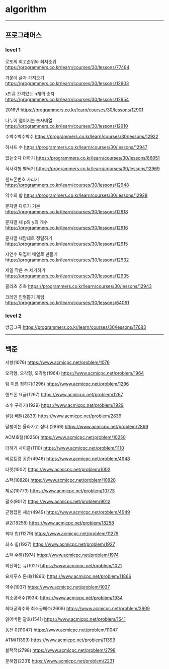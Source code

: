 # algorithm

<hr>

## 프로그래머스
### level 1

로또의 최고순위와 최저순위
https://programmers.co.kr/learn/courses/30/lessons/77484

가운데 글자 가져오기
https://programmers.co.kr/learn/courses/30/lessons/12903

x만큼 간격있는 n개의 숫자
https://programmers.co.kr/learn/courses/30/lessons/12954

2016년
https://programmers.co.kr/learn/courses/30/lessons/12901

나누어 떨어지는 숫자배열
https://programmers.co.kr/learn/courses/30/lessons/12910

수박수박수박수
https://programmers.co.kr/learn/courses/30/lessons/12922

하샤드 수
https://programmers.co.kr/learn/courses/30/lessons/12947

없는숫자 더하기
https://programmers.co.kr/learn/courses/30/lessons/86051

직사각형 별찍기
https://programmers.co.kr/learn/courses/30/lessons/12969

핸드폰번호 가리기
https://programmers.co.kr/learn/courses/30/lessons/12948

약수의 합
https://programmers.co.kr/learn/courses/30/lessons/12928

문자열 다루기 기본
https://programmers.co.kr/learn/courses/30/lessons/12918

문자열 내 p와 y의 개수
https://programmers.co.kr/learn/courses/30/lessons/12916

문자열 내맘대로 정렬하기
https://programmers.co.kr/learn/courses/30/lessons/12915

자연수 뒤집어 배열로 만들기
https://programmers.co.kr/learn/courses/30/lessons/12932

제일 작은 수 제거하기
https://programmers.co.kr/learn/courses/30/lessons/12935

콜라츠 추측
https://programmers.co.kr/learn/courses/30/lessons/12943

크레인 인형뽑기 게임
https://programmers.co.kr/learn/courses/30/lessons/64061

### level 2

방금그곡
https://programmers.co.kr/learn/courses/30/lessons/17683

<hr>

## 백준

저항(1076)
https://www.acmicpc.net/problem/1076

오각형, 오각형, 오각형(1964)
https://www.acmicpc.net/problem/1964

팀 이름 정하기(1296)
https://www.acmicpc.net/problem/1296

핸드폰 요금(1267)
https://www.acmicpc.net/problem/1267

소수 구하기(1929)
https://www.acmicpc.net/problem/1929

설탕 배달(2839)
https://www.acmicpc.net/problem/2839

달팽이는 올라가고 싶다.(2869)
https://www.acmicpc.net/problem/2869

ACM호텔(10250)
https://www.acmicpc.net/problem/10250

더하기 사이클(1110)
https://www.acmicpc.net/problem/1110

베르트랑 공준(4948)
https://www.acmicpc.net/problem/4948

터렛(1002)
https://www.acmicpc.net/problem/1002

스택(10828)
https://www.acmicpc.net/problem/10828

제로(10773)
https://www.acmicpc.net/problem/10773

괄호(9012)
https://www.acmicpc.net/problem/9012

균형잡힌 세상(4949)
https://www.acmicpc.net/problem/4949

큐2(18258)
https://www.acmicpc.net/problem/18258

최대 힙(11279)
https://www.acmicpc.net/problem/11279

최소 힙(1927)
https://www.acmicpc.net/problem/1927

스택 수열(1974)
https://www.acmicpc.net/problem/1974

회전하는 큐(1021)
https://www.acmicpc.net/problem/1021

요세푸스 문제(11866)
https://www.acmicpc.net/problem/11866

약수(1037)
https://www.acmicpc.net/problem/1037

최소공배수(1934)
https://www.acmicpc.net/problem/1934

최대공약수와 최소공배수(2609)
https://www.acmicpc.net/problem/2609

잃어버린 괄호(1541)
https://www.acmicpc.net/problem/1541

동전 0(11047)
https://www.acmicpc.net/problem/11047

ATM(11399)
https://www.acmicpc.net/problem/11399

블랙잭(2798)
https://www.acmicpc.net/problem/2798

분해합(2231)
https://www.acmicpc.net/problem/2231
